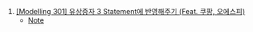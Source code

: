 1. [[Modelling 301] 유상증자 3 Statement에 반영해주기 (Feat. 쿠팡, 오에스피)](https://youtu.be/tLY6isktDAE)
    - [Note](./Note/유상증자_3_Statement에_반영.md)